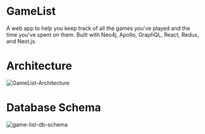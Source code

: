 # GameList
A web app to help you keep track of all the games you've played and the time you've spent on them.
Built with Neo4j, Apollo, GraphQL, React, Redux, and Next.js.

# Architecture
![GameList-Architecture](https://user-images.githubusercontent.com/26752458/176980994-db2047ac-e581-47e8-afce-16e3628b6835.png)

# Database Schema
![game-list-db-schema](https://user-images.githubusercontent.com/26752458/176949584-c44b7d1d-d01d-4e05-8d30-183cebb3200b.png)
